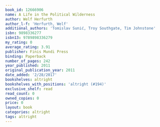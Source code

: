 ```yaml
---
book_id: 12666906
name: A Life in the Political Wilderness
author: Welf Herfurth
author_l-f: 'Herfurth, Welf'
additional_authors: 'Tomislav Sunić, Troy Southgate, Tim Johnstone'
isbn: 9898336277
isbn13: 9789898336279
my_rating: 0
average_rating: 3.91
publisher: Finis Mundi Press
binding: Paperback
number_of_pages: 242
year_published: 2011
original_publication_year: 2011
date_added: '2/28/2017'
bookshelves: altright
bookshelves_with_positions: 'altright (#194)'
exclusive_shelf: read
read_count: 0
owned_copies: 0
price: 0
layout: book
categories: altright
tags: altright
---
```

